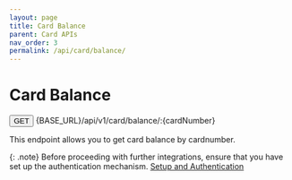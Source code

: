 ```yaml
---
layout: page
title: Card Balance
parent: Card APIs
nav_order: 3
permalink: /api/card/balance/
---
```


# Card Balance

<button type="button" name="button" class="btn btn-purple fs-1">GET</button>
{BASE_URL}/api/v1/card/balance/:{cardNumber}

This endpoint allows you to get card balance by cardnumber.

{: .note}
Before proceeding with further integrations, ensure that you have set up the authentication mechanism. [Setup and Authentication](/setup)
